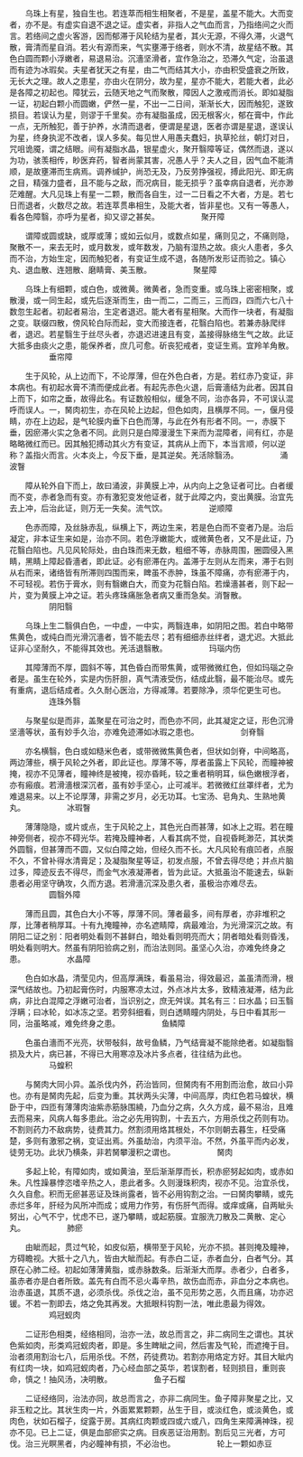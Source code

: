 <!-- { "loadSidebar": true } -->
　　乌珠上有星，独自生也。若连萃而相生相聚者，不是星，盖星不能大。大而变者，亦不是。有虚实自退不退之证。虚实者，非指人之气血而言，乃指络间之火而言。若络间之虚火客游，因而郁滞于风轮结为星者，其火无源，不得久滞，火退气散，膏清而星自消。若火有源而来，气实壅滞于络者，则水不清，故星结不散。其色白圆而颗小浮嫩者，易退易治。沉濇坚滑者，宜作急治之，恐滞久气定，治虽退而有迹为冰瑕矣。夫星者犹天之有星，由二气而结其大小，亦由积受盛衰之所致，无长大之理。故人之患星，亦由火在阴分，故为星，星亦不能大，若能大者，此必是各障之初起也。障犹云，云随天地之气而聚散，障因人之激戒而消长。即如凝脂一证，初起白颗小而圆嫩，俨然一星，不出一二日间，渐渐长大，因而触犯，遂致损目。若误认为星，则谬于千里矣。亦有凝脂虽成，因无根客火，郁在膏中，作此一点，无所触犯，善于护养，水清而退者，便谓是星退，医者亦谓是星退，遂误认为星，终身执泥不改者，误人多矣。每见世人用愚夫蠢妇，执草抡丝，朝灯对日，咒咀诡魇，谓之结眼。间有凝脂水晶，银星虚火，聚开翳障等证，偶然而退，遂以为功，骇羡相传，眇医弃药，智者尚蒙其害，况愚人乎？夫人之目，因气血不能清顺，是故壅滞而生病焉。调养缄护，尚恐无及，乃反劳挣强视，搏此阳光、即无病之目，精强力盛者，且不能与之敌，而况病目，能无损乎？虽幸病自退者，光亦渺茫难醒。大凡见珠上有星一二颗，散而各自生，过一二日看之不大者，方是。若七日而退者，火数尽之故。若连萃贯串相生，及能大者，皆非星也。又有一等愚人，看各色障翳，亦呼为星者，抑又谬之甚矣。
　　　　　聚开障

　　谓障或圆或缺，或厚或薄；或如云似月，或数点如星，痛则见之，不痛则隐，聚散不一，来去无时，或月数发，或年数发，乃脑有湿热之故。痰火人患者，多久而不治，方始生定，因而触犯者，有变证生成不退，各随所发形证而验之。镇心丸、退血散、连翘散、磨睛膏、美玉散。
　　　　　聚星障

　　乌珠上有细颗，或白色，或微黄。微黄者，急而变重。或乌珠上密密相聚，或散漫，或一同生起，或先后逐渐而生，由一而二，二而三，三而四，四而六七八十数忽生起者。初起者易治，生定者退迟。能大者有星相聚。大而作一块者，有凝脂之变。联缀四散，傍风轮白际而起，变大而接连者，花翳白陷也。若兼赤脉爬绊者，退迟。若星翳生于丝尽头者，亦退迟进速且有变，盖接得脉络生气之故。此证大抵多由痰火之患，能保养者，庶几可愈。斫丧犯戒者，变证生焉。宜羚羊角散。
　　　　　垂帘障

　　生于风轮，从上边而下，不论厚薄，但在外色白者，方是。若红赤乃变证，非本病也。有初起水膏不清而便成此者。有起先赤色火退，后膏濇结为此者。因其自上而下，如帘之垂，故得此名。有证数般相似，缓急不同，治亦各异，不可误认混呼而误人。一，胬肉初生，亦在风轮上边起，但色如肉，且横厚不同。一，偃月侵睛，亦在上边起，是气轮膜内垂下白色而薄，与此在外有形者不同。一，赤膜下垂，因瘀滞火实之急者不同。此则只是白障漫漫生下来而为混障者，间有红，亦是略略微红而已。因其触犯搏动其火方有变证，其病从上而下，本当言顺，何以逆称？盖指火而言。火本炎上，今反下垂，是其逆矣。羌活除翳汤。
　　　　　涌波瞖

　　障从轮外自下而上，故曰涌波，非黄膜上冲，从内向上之急证者可比。白者缓而不变，赤者急而有变。亦有激犯变发他证者，就于此障之内，变出黄膜。治宜先去上冲，后治此证，则万无一失矣。流气饮。
　　　　　逆顺障

　　色赤而障，及丝脉赤乱，纵横上下，两边生来，若是色白而不变者乃是。治后凝定，非本证生来如是，治亦不同。若色浮嫩能大，或微黄色者，又不是此证，乃花翳白陷也。凡见风轮际处，由白珠而来无数，粗细不等，赤脉周围，圈圆侵入黑睛，黑睛上障起昏濇者，即此证。必有瘀滞在内。盖滞于左则从左而来，滞于右则从右而来，诸络皆有所滞则四围而来，睥虽不赤肿，珠虽不障痛，亦有瘀滞于内，不可轻视。若伤于膏水，则有翳嫩白大，而变为花翳白陷。若燥濇甚者，则下起一片，变为黄膜上冲之证。若头疼珠痛胀急者病又重而急矣。消瞖散。
　　　　　阴阳翳

　　乌珠上生二翳俱白色，一中虚，一中实，两翳连串，如阴阳之图。若白中略带焦黄色，或纯白而光滑沉濇者，皆不能去尽；若有细细赤丝绊者，退尤迟。大抵此证非心坚耐久，不能得其效也。羌活退翳散。
　　　　　玛瑙内伤

　　其障薄而不厚，圆斜不等，其色昏白而带焦黄，或带微微红色，但如玛瑙之杂者是。虽生在轮外，实是内伤肝胆，真气清液受伤，结成此翳，最不能治尽。或先有重病，退后结成者。久久耐心医治，方得减薄。若要除净，须华佗更生可也。
　　　　　连珠外翳

　　与聚星似是而非，盖聚星在可治之时，而色亦不同，此其凝定之证，形色沉滑坚濇等状，虽有妙手久治，亦难免迹滞如冰瑕之患也。
　　　　　剑脊翳

　　亦名横翳，色白或如糙米色者，或带微微焦黄色者，但状如剑脊，中间略高，两边薄些，横于风轮之外者，即此证也。厚薄不等，厚者虽露上下风轮，而瞳神被掩，视亦不见薄者，瞳神终是被掩，视亦昏眊，较之重者稍明耳，纵色嫩根浮者，亦有瘢痕。若滑濇根深沉者，虽有妙手坚心，止可减半。若微微红丝罩绊者，尤为难退易来。以上不论厚薄，非需之岁月，必无功耳。七宝汤、皂角丸、生熟地黄丸。
　　　　　冰瑕瞖

　　薄薄隐隐，或片或点，生于风轮之上，其色光白而甚薄，如冰上之瑕。若在瞳神旁侧者，视亦不碍光华。若掩及瞳神者，人看其病不觉，自视昏眊渺茫，其状类外圆翳，但甚薄而不圆，又似白障之始，但经久而不长。大凡风轮有痕凹者，点服不久，不曾补得水清膏足；及凝脂聚星等证，初发点服，不曾去得尽绝；并点片脑过多，障迹反去不得尽，而金气水液凝滞者，皆为此证。大抵虽治不能速去，纵新患者必用坚守确攻，久而方退。若滑濇沉深及患久者，虽极治亦难尽去。
　　　　　圆翳外障

　　薄而且圆，其色白大小不等，厚薄不同。薄者最多，间有厚者，亦非堆积之厚，比薄者稍厚耳。十有九掩瞳神，亦名遮睛障，病最难治，为光滑深沉之故。有阴阳二证之别：阳者明处看则不甚鲜白，暗处看则明亮而大；阴者暗处看则昏浅，明处看则明大。然虽有阴阳验病之别，而治法则同。虽坚心久治，亦难免终身之患。
　　　　　水晶障

　　色白如水晶，清莹见内，但高厚满珠，看虽易治，得效最迟，盖虽清而滑，根深气结故也。乃初起膏伤时，内服寒凉太过，外点冰片太多，致精液凝滞，结为此病，非比白混障之浮嫩可治者，当识别之，庶无舛误。其名有三：曰水晶；曰玉翳浮瞒；曰冰轮，如冰冻之坚。若旁斜细看，则白透睛瞳内阴处，与日中看其形一同，治虽略减，难免终身之患。
　　　　　鱼鳞障

　　色虽白濇而不光亮，状带敧斜，故号鱼鳞，乃气结膏凝不能除绝者。如凝脂翳损及大片，病已甚，不得已大用寒凉及冰片多点者，往往结为此也。
　　　　　马蝗积

　　与胬肉大同小异。盖杀伐内外，药治皆同，但胬肉有不用割而治愈，故曰小异也。亦有是胬肉先起，后变为重。其状两头尖薄，中间高厚，肉红色若马蝗状，横卧于中，四匝有薄薄肉油紫赤筋脉围繞，乃血分之病，久久方成，最不易治，且难去而易来，风病人每多患此。治之必先用钩割，十去五六，方用杀伐之药则有功。不割则药力不敌病势，徒费其力。然割须用烙其根处，不尔则朝去暮生，枉受痛楚，多则有激邪之祸，变证出焉。外虽劫治，内须平治。不然，外虽平而内必发，徒劳无功。此状乃横条，非若胬攀漫积之谓也。
　　　　　胬肉

　　多起上轮，有障如肉，或如黄油，至后渐渐厚而长，积赤瘀努起如肉，或赤如朱。凡性躁暴悖恣嗜辛热之人，患此者多。久则漫珠积肉，视亦不见。治宜杀伐，久久自愈。积而无瘀甚恶证及珠尚露者，皆不必用钩割之治。一曰胬肉攀睛，或先赤烂多年，肝经为风所冲而成；或用力作劳，有伤肝气而得。或痒或痛，自两眦头努出，心气不宁，忧虑不已，遂乃攀睛，或起筋膜。宜服洗刀散及二黄散、定心丸。
　　　　　肺瘀

　　由眦而起，贯过气轮，如皮似筋，横带至于风轮，光亦不损。甚则掩及瞳神，方碍瞻视。大抵十之八九，皆由大眦而起。有赤白二证，赤者血分，白者气分。其原在心肺二经。初起如薄薄黄脂，或赤脉数条。后渐渐大而厚。赤者少，白者多，虽赤者亦是白者所致。盖先有白而不忌火毒辛热，故伤血而赤，非血分之本病也。治赤虽退，其质不退，必须杀伐。杀伐之治，虽不见形势之恶，久而且痛，功亦迟锾。不若一割即去，烙之免其再发。大抵眼科钩割一法，唯此患最为得效。
　　　　　鸡冠蚬肉

　　二证形色相类，经络相同，治亦一法，故总而言之，非二病同生之谓也。其状色紫如肉，形类鸡冠蚬肉者，即是。多生睥眦之间，然后害及气轮，而遮掩于目。治者须用割治七八，后用杀伐。不然，药徒费功。若割亦用烙定方好。其目大眦内有红肉一块，如鸡冠蚬肉者，乃心经血部之英华，若误割者，轻则损目，重则丧命，慎之！抽风汤，决明散。
　　　　　鱼子石榴

　　二证经络同，治法亦同，故总而言之，亦非二病同生。鱼子障非聚星之比，又非玉粒之比。其状生肉一片，外面累累颗颗，丛生于目，或淡红色，或淡黄色，或肉色，状如石榴子，绽露于房。其病红肉颗或四或六或八，四角生来障满神珠，视亦不见。已上二证，俱是血部瘀实之病。目疾恶证治用割。割后见三光者，方可伐。治三光瞑黑者，内必瞳神有损，不必治也。
　　　　　轮上一颗如赤豆

